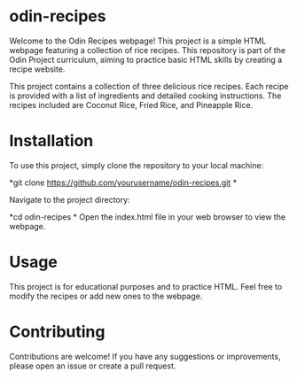 # odin-recipes
Welcome to the Odin Recipes webpage! This project is a simple HTML webpage featuring a collection of rice recipes. This repository is part of the Odin Project curriculum, aiming to practice basic HTML skills by creating a recipe website.


This project contains a collection of three delicious rice recipes. Each recipe is provided with a list of ingredients and detailed cooking instructions. The recipes included are Coconut Rice, Fried Rice, and Pineapple Rice.


# Installation

To use this project, simply clone the repository to your local machine:


*git clone https://github.com/yourusername/odin-recipes.git
*

Navigate to the project directory:

*cd odin-recipes
*
Open the index.html file in your web browser to view the webpage.

# Usage
This project is for educational purposes and to practice HTML. Feel free to modify the recipes or add new ones to the webpage.

# Contributing
Contributions are welcome! If you have any suggestions or improvements, please open an issue or create a pull request.

